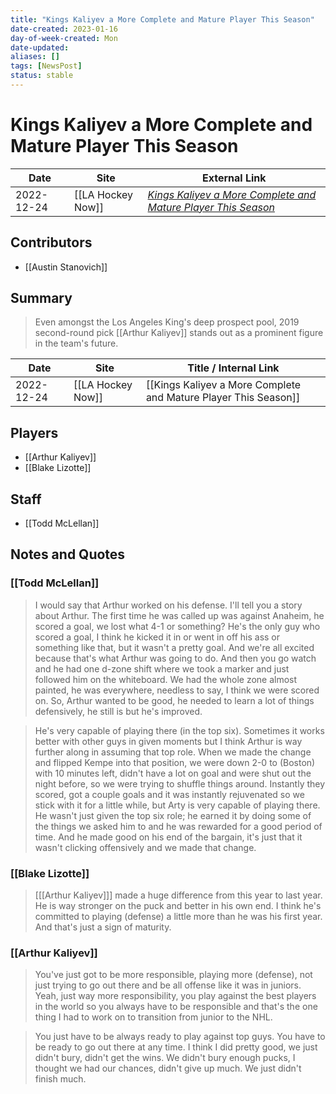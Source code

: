 ```yaml
---
title: "Kings Kaliyev a More Complete and Mature Player This Season"
date-created: 2023-01-16
day-of-week-created: Mon
date-updated: 
aliases: []
tags: [NewsPost]
status: stable
---
```


# Kings Kaliyev a More Complete and Mature Player This Season

| Date       | Site              | External Link                                                                                                                                                               |
| ---------- | ----------------- | --------------------------------------------------------------------------------------------------------------------------------------------------------------------------- |
| 2022-12-24 | [[LA Hockey Now]] | [*Kings Kaliyev a More Complete and Mature Player This Season*](https://www.lahockeynow.com/2022/12/24/los-angeles-kings-kaliyev-a-more-complete-mature-player-this-season) |

## Contributors
- [[Austin Stanovich]]

## Summary
> Even amongst the Los Angeles King's deep prospect pool, 2019 second-round pick [[Arthur Kaliyev]] stands out as a prominent figure in the team's future.

| Date       | Site              | Title / Internal Link                                           |
| ---------- | ----------------- | --------------------------------------------------------------- |
| 2022-12-24 | [[LA Hockey Now]] | [[Kings Kaliyev a More Complete and Mature Player This Season]] |

## Players
- [[Arthur Kaliyev]]
- [[Blake Lizotte]]

## Staff
- [[Todd McLellan]]

## Notes and Quotes
### [[Todd McLellan]]
> I would say that Arthur worked on his defense. I'll tell you a story about Arthur. The first time he was called up was against Anaheim, he scored a goal, we lost what 4-1 or something? He's the only guy who scored a goal, I think he kicked it in or went in off his ass or something like that, but it wasn't a pretty goal. And we're all excited because that's what Arthur was going to do. And then you go watch and he had one d-zone shift where we took a marker and just followed him on the whiteboard. We had the whole zone almost painted, he was everywhere, needless to say, I think we were scored on. So, Arthur wanted to be good, he needed to learn a lot of things defensively, he still is but he's improved. 

> He's very capable of playing there (in the top six). Sometimes it works better with other guys in given moments but I think Arthur is way further along in assuming that top role. When we made the change and flipped Kempe into that position, we were down 2-0 to (Boston) with 10 minutes left, didn't have a lot on goal and were shut out the night before, so we were trying to shuffle things around. Instantly they scored, got a couple goals and it was instantly rejuvenated so we stick with it for a little while, but Arty is very capable of playing there.
> He wasn't just given the top six role; he earned it by doing some of the things we asked him to and he was rewarded for a good period of time. And he made good on his end of the bargain, it's just that it wasn't clicking offensively and we made that change.

### [[Blake Lizotte]]
> \[[[Arthur Kaliyev]]] made a huge difference from this year to last year. He is way stronger on the puck and better in his own end. I think he's committed to playing (defense) a little more than he was his first year. And that's just a sign of maturity.

### [[Arthur Kaliyev]]
> You've just got to be more responsible, playing more (defense), not just trying to go out there and be all offense like it was in juniors. Yeah, just way more responsibility, you play against the best players in the world so you always have to be responsible and that's the one thing I had to work on to transition from junior to the NHL.

> You just have to be always ready to play against top guys. You have to be ready to go out there at any time. I think I did pretty good, we just didn't bury, didn't get the wins. We didn't bury enough pucks, I thought we had our chances, didn't give up much. We just didn't finish much.